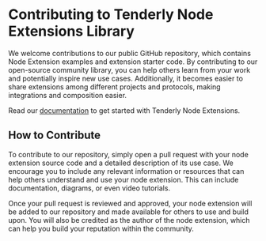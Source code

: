 # Contributing to Tenderly Node Extensions Library

We welcome contributions to our public GitHub repository, which contains Node Extension examples and extension starter
code. By contributing to our open-source community library, you can help others learn from your work and potentially
inspire new use cases. Additionally, it becomes easier to share extensions among different projects and protocols,
making integrations and composition easier.

Read our [documentation](https://docs.tenderly.co/web3-gateway/node-extensions) to get started with Tenderly Node
Extensions.

## How to Contribute

To contribute to our repository, simply open a pull request with your node extension source code and a detailed
description of its use case. We encourage you to include any relevant information or resources that can help others
understand and use your node extension. This can include documentation, diagrams, or even video tutorials.

Once your pull request is reviewed and approved, your node extension will be added to our repository and made available
for others to use and build upon. You will also be credited as the author of the node extension, which can help you
build your reputation within the community.
